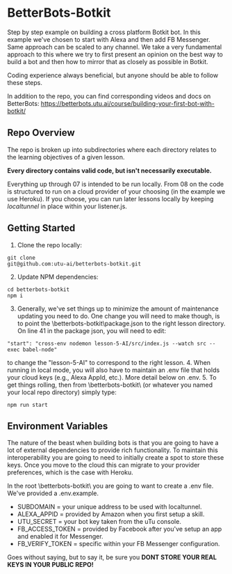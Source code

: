 # BetterBots-Botkit
Step by step example on building a cross platform Botkit bot.  In this example
we've chosen to start with Alexa and then add FB Messenger.  Same approach can
be scaled to any channel.  We take a very fundamental approach to this where we
try to first present an opinion on the best way to build a bot and then how to
mirror that as closely as possible in Botkit.  

Coding experience always beneficial, but anyone should be able to follow these
steps.

In addition to the repo, you can find corresponding videos and docs on BetterBots:
https://betterbots.utu.ai/course/building-your-first-bot-with-botkit/

## Repo Overview

The repo is broken up into subdirectories where each directory relates to the learning objectives of a given lesson.

**Every directory contains valid code, but isn't necessarily executable.**

Everything up through 07 is intended to be run locally.  From 08 on the code is structured to run on a cloud provider of your choosing (in the example we use Heroku).  If you choose, you can run later lessons locally by keeping *localtunnel* in place within your listener.js.

## Getting Started

1. Clone the repo locally:
```
git clone
git@github.com:utu-ai/betterbots-botkit.git
```
2. Update NPM dependencies:
```
cd betterbots-botkit
npm i
```
3. Generally, we've set things up to minimize the amount of maintenance updating you need to do.  One change you will need to make though, is to point the \betterbots-botkit\package.json to the right lesson directory.  On line 41 in the package json, you will need to edit:
```
"start": "cross-env nodemon lesson-5-AI/src/index.js --watch src --exec babel-node"
```
to change the "lesson-5-AI" to correspond to the right lesson.
4. When running in local mode, you will also have to maintain an .env file that holds your cloud keys (e.g., Alexa AppId, etc.).  More detail below on .env.
5. To get things rolling, then from \betterbots-botkit\ (or whatever you named your local repo directory) simply type:
```
npm run start
```

## Environment Variables

The nature of the beast when building bots is that you are going to have a lot of external dependencies to provide rich functionality.  To maintain this interoperability you are going to need to initially create a spot to store these keys.  Once you move to the cloud this can migrate to your provider preferences, which is the case with Heroku.  

In the root \betterbots-botkit\ you are going to want to create a .env file.  We've provided a .env.example.

* SUBDOMAIN = your unique address to be used with localtunnel.
* ALEXA_APPID = provided by Amazon when you first setup a skill.
* UTU_SECRET = your bot key taken from the uTu console.
* FB_ACCESS_TOKEN = provided by Facebook after you've setup an app and enabled it for Messenger.
* FB_VERIFY_TOKEN = specific within your FB Messenger configuration.

Goes without saying, but to say it, be sure you **DONT STORE YOUR REAL KEYS IN YOUR PUBLIC REPO!**
